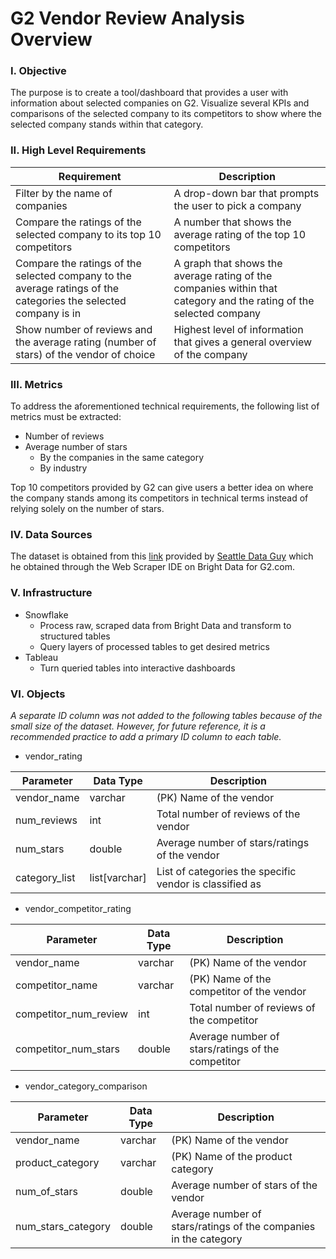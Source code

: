 # G2 Vendor Review Analysis Overview


### I. Objective
The purpose is to create a tool/dashboard that provides a user with information about selected companies on G2. Visualize several KPIs and comparisons of the selected company to its competitors to show where the selected company stands within that category.

### II. High Level Requirements

| Requirement    | Description |
| -------- | ------- |
| Filter by the name of companies  | A drop-down bar that prompts the user to pick a company   |
| Compare the ratings of the selected company to its top 10 competitors | A number that shows the average rating of the top 10 competitors     |
| Compare the ratings of the selected company to the average ratings of the categories the selected company is in    | A graph that shows the average rating of the companies within that category and the rating of the selected company    |
| Show number of reviews and the average rating (number of stars) of the vendor of choice    | Highest level of information that gives a general overview of the company    |

### III. Metrics

To address the aforementioned technical requirements, the following list of metrics must be extracted:

- Number of reviews
- Average number of stars
  - By the companies in the same category
  - By industry

	
Top 10 competitors provided by G2 can give users a better idea on where the company stands among its competitors in technical terms instead of relying solely on the number of stars.

### IV. Data Sources

The dataset is obtained from this [link](https://gist.github.com/bAcheron/7a360c152fb156f5a4676191e35a7279) provided by [Seattle Data Guy](https://www.youtube.com/@SeattleDataGuy/videos) which he obtained through the Web Scraper IDE on Bright Data for G2.com. 

### V. Infrastructure

- Snowflake 
  - Process raw, scraped data from Bright Data and transform to structured tables
  - Query layers of processed tables to get desired metrics
- Tableau
  - Turn queried tables into interactive dashboards

### VI. Objects

*A separate ID column was not added to the following tables because of the small size of the dataset. However, for future reference, it is a recommended practice to add a primary ID column to each table.*

- vendor_rating

| Parameter | Data Type | Description |
| -------- | ------- | ------- |
| vendor_name | varchar | (PK) Name of the vendor |
| num_reviews | int | Total number of reviews of the vendor |
| num_stars | double | Average number of stars/ratings of the vendor |
| category_list | list[varchar] | List of categories the specific vendor is classified as |

- vendor_competitor_rating

| Parameter | Data Type | Description |
| -------- | ------- | ------- |
| vendor_name | varchar | (PK) Name of the vendor |
| competitor_name | varchar | (PK) Name of the competitor of the vendor |
| competitor_num_review | int | Total number of reviews of the competitor |
| competitor_num_stars | double | Average number of stars/ratings of the competitor |

- vendor_category_comparison

| Parameter | Data Type | Description |
| -------- | ------- | ------- |
| vendor_name | varchar | (PK) Name of the vendor |
| product_category | varchar | (PK) Name of the product category |
| num_of_stars | double | Average number of stars of the vendor |
| num_stars_category | double | Average number of stars/ratings of the companies in the category |
